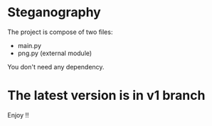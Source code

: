 # Steganography

The project is compose of two files:
* main.py
* png.py (external module)

You don't need any dependency. 

# The latest version is in v1 branch

Enjoy !! 